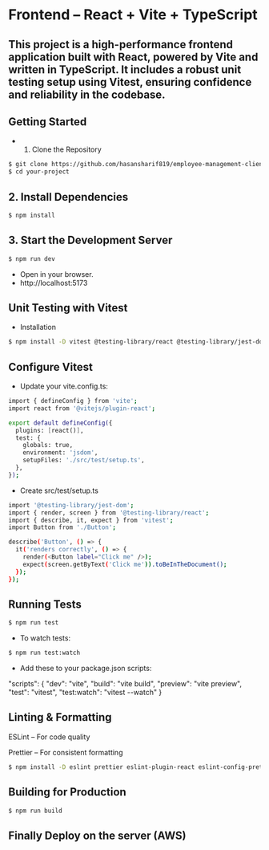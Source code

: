 # Frontend – React + Vite + TypeScript
## This project is a high-performance frontend application built with React, powered by Vite and written in TypeScript. It includes a robust unit testing setup using Vitest, ensuring confidence and reliability in the codebase.

## Getting Started
* 1. Clone the Repository
  
```bash
$ git clone https://github.com/hasansharif819/employee-management-client.git
$ cd your-project
  ```

## 2. Install Dependencies
```bash
$ npm install
```

## 3. Start the Development Server

```bash
$ npm run dev
```

* Open in your browser.
* http://localhost:5173

## Unit Testing with Vitest

* Installation
```bash
$ npm install -D vitest @testing-library/react @testing-library/jest-dom jsdom
```
## Configure Vitest
* Update your vite.config.ts:

```bash
import { defineConfig } from 'vite';
import react from '@vitejs/plugin-react';

export default defineConfig({
  plugins: [react()],
  test: {
    globals: true,
    environment: 'jsdom',
    setupFiles: './src/test/setup.ts',
  },
});
```

* Create src/test/setup.ts
  
```bash
import '@testing-library/jest-dom';
import { render, screen } from '@testing-library/react';
import { describe, it, expect } from 'vitest';
import Button from './Button';

describe('Button', () => {
  it('renders correctly', () => {
    render(<Button label="Click me" />);
    expect(screen.getByText('Click me')).toBeInTheDocument();
  });
});
```

## Running Tests

```bash
$ npm run test
```

* To watch tests:

```bash
$ npm run test:watch
```
* Add these to your package.json scripts:

"scripts": {
  "dev": "vite",
  "build": "vite build",
  "preview": "vite preview",
  "test": "vitest",
  "test:watch": "vitest --watch"
}

## Linting & Formatting

ESLint – For code quality

Prettier – For consistent formatting

```bash
$ npm install -D eslint prettier eslint-plugin-react eslint-config-prettier
```

## Building for Production

```bash
$ npm run build
```
## Finally Deploy on the server (AWS)
